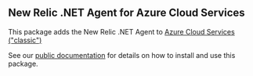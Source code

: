 ## New Relic .NET Agent for Azure Cloud Services

This package adds the New Relic .NET Agent to [Azure Cloud Services ("classic")](https://learn.microsoft.com/en-us/previous-versions/azure/cloud-services/cloud-services-choose-me)

See our [public documentation](https://docs.newrelic.com/install/dotnet/?deployment=azurecloudservices) for details on how to install and use this package.
